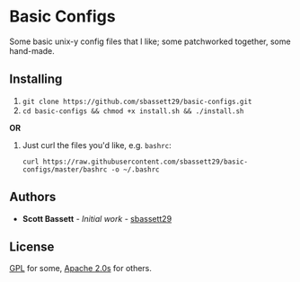 # Basic Configs

Some basic unix-y config files that I like; some patchworked together, some hand-made.

## Installing

1. ```git clone https://github.com/sbassett29/basic-configs.git```
2. ```cd basic-configs && chmod +x install.sh && ./install.sh```

**OR**

1. Just curl the files you'd like, e.g. ```bashrc```:
   
   ```curl https://raw.githubusercontent.com/sbassett29/basic-configs/master/bashrc -o ~/.bashrc```

## Authors

* **Scott Bassett** - *Initial work* - [sbassett29](https://github.com/sbassett29)

## License

[GPL](https://opensource.org/licenses/GPL-3.0) for some, [Apache 2.0s](https://opensource.org/licenses/Apache-2.0) for others.
